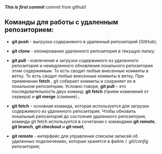 ***This is first commit***
commit from github!
 
 ## Команды для работы с удаленным репозиторием:

 * **git push** - выгрузка содержимого в удаленный репозиторий (GitHub);

 * **git clone** - клонирование удаленного репозитория в текущую папку;

 * **git pull** - извлечения и загрузки содержимого из удаленного репозитория и немедленного обновления локального репозитория этим содержимым. То есть сводит любые внесенные коммиты в ветку. То есть сводит любые внесенные коммиты в ветку. При применении **fetch** , git собирает коммиты и сохраняет их в локальном репозитории. Условно говоря, **git pull** – это последовательность двух команд: **git fetch** (прием изменений от сервера) и **git merge** (слияние).;
 
 * **git fetch** - основная команда, которая используется для загрузки содержимого из удаленного репозитория. Чтобы обновить локальный репозиторий до состояния удаленного репозитория, команда git fetch используется в сочетании с командами **git remote**, **git branch**, **git checkout** и **git reset**;

 * **git remote** - интерфейс для управления списком записей об удаленных подключениях, которые хранятся в файле */. git/config* репозитория;

